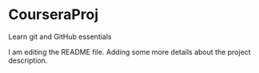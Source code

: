 # CourseraProj
Learn git and GitHub essentials

I am editing the README file. Adding some more details about the project description. 

